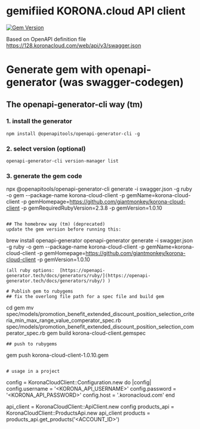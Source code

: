 # gemifiied KORONA.cloud API client

[![Gem Version](https://badge.fury.io/rb/korona-cloud-client.svg)](https://badge.fury.io/rb/korona-cloud-client)

Based on OpenAPI definition file https://128.koronacloud.com/web/api/v3/swagger.json

# Generate gem with openapi-generator (was swagger-codegen)
## The openapi-generator-cli way (tm)
### 1. install the generator
```
npm install @openapitools/openapi-generator-cli -g
```
### 2. select version (optional)
```
openapi-generator-cli version-manager list
```
### 3. generate the gem code
npx @openapitools/openapi-generator-cli generate -i swagger.json -g ruby -o gem --package-name korona-cloud-client -p gemName=korona-cloud-client -p gemHomepage=https://github.com/giantmonkey/korona-cloud-client -p gemRequiredRubyVersion=2.3.8 -p gemVersion=1.0.10
```

## The homebrew way (tm) (deprecated)
update the gem version before running this:
```
brew install openapi-generator
openapi-generator generate -i swagger.json -g ruby -o gem --package-name korona-cloud-client -p gemName=korona-cloud-client -p gemHomepage=https://github.com/giantmonkey/korona-cloud-client -p gemVersion=1.0.10
```
(all ruby options:  [https://openapi-generator.tech/docs/generators/ruby/](https://openapi-generator.tech/docs/generators/ruby/) )

# Publish gem to rubygems
## fix the overlong file path for a spec file and build gem
```
cd gem
mv spec/models/promotion_benefit_extended_discount_position_selection_criteria_min_max_range_value_comperator_spec.rb spec/models/promotion_benefit_extended_discount_position_selection_comperator_spec.rb
gem build korona-cloud-client.gemspec
```
## push to rubygems
```
gem push korona-cloud-client-1.0.10.gem
```

# usage in a project
```
config = KoronaCloudClient::Configuration.new do |config|
  config.username = '<KORONA_API_USERNAME>'
  config.password = '<KORONA_API_PASSWORD>'
  config.host     = '<HOST>.koronacloud.com'
end

api_client    = KoronaCloudClient::ApiClient.new config
products_api  = KoronaCloudClient::ProductsApi.new api_client
products      = products_api.get_products('<ACCOUNT_ID>')
```
